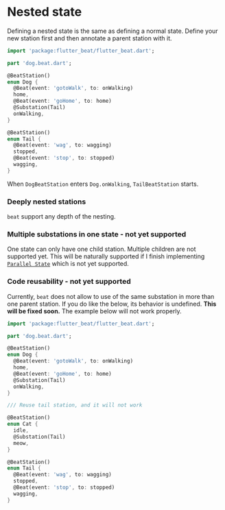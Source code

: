 # Nested state

Defining a nested state is the same as defining a normal state. Define your new station first and then annotate a parent station with it.&#x20;

```dart
import 'package:flutter_beat/flutter_beat.dart';

part 'dog.beat.dart';

@BeatStation()
enum Dog {
  @Beat(event: 'gotoWalk', to: onWalking)
  home,
  @Beat(event: 'goHome', to: home)
  @Substation(Tail)
  onWalking,
}

@BeatStation()
enum Tail {
  @Beat(event: 'wag', to: wagging)
  stopped,
  @Beat(event: 'stop', to: stopped)
  wagging,
}
```

When `DogBeatStation` enters `Dog.onWalking`, `TailBeatStation` starts.&#x20;

### Deeply nested stations

`beat` support any depth of the nesting.&#x20;

### Multiple substations in one state - not yet supported

One state can only have one child station. Multiple children are not supported yet. This will be naturally supported if I finish implementing [`Parallel State`](parallel-state.md) which is not yet supported.&#x20;

### Code reusability - not yet supported

Currently, `beat` does not allow to use of the same substation in more than one parent station. If you do like the below, its behavior is undefined. **This will be fixed soon.** The example below will not work properly.&#x20;

```dart
import 'package:flutter_beat/flutter_beat.dart';

part 'dog.beat.dart';

@BeatStation()
enum Dog {
  @Beat(event: 'gotoWalk', to: onWalking)
  home,
  @Beat(event: 'goHome', to: home)
  @Substation(Tail)
  onWalking,
}

/// Reuse tail station, and it will not work 

@BeatStation()
enum Cat {
  idle,
  @Substation(Tail)
  meow,
}

@BeatStation()
enum Tail {
  @Beat(event: 'wag', to: wagging)
  stopped,
  @Beat(event: 'stop', to: stopped)
  wagging,
}
```
